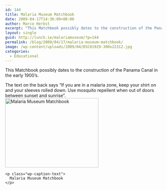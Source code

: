 ```yaml
---
id: 144
title: Malaria Museum Matchbook
date: 2009-04-17T14:36:09+00:00
author: Marco Herbst
excerpt: "This Matchbook possibly dates to the construction of the Panama Canal in the early 1900's. It has some text on it's back related to malaria prevention."
layout: single
guid: http://lunch.ie/malariamuseum/?p=144
permalink: /blog/2009/04/17/malaria-museum-matchbook/
image: /wp-content/uploads/2009/04/DSC01929-300x22312.jpg
categories:
  - Educational
---
```

This Matchbook possibly dates to the construction of the Panama Canal in the early 1900&#8217;s.

<div>
  The text on the back says &#8220;If you are in a malaria zone, keep your shirt on and your sleeves rolled down. Use mosquito repellent when out of doors between sunset and sunrise&#8221;.
</div>

<div>
</div>

<div>
  <div id="attachment_266" style="width: 310px" class="wp-caption alignnone">
    <a href="http://www.malariamuseum.de/wp-content/uploads/2009/04/DSC01929.jpg"><img class="size-medium wp-image-266" title="Malaria Museum Matchbook" alt="Malaria Museum Matchbook" src="http://www.malariamuseum.de/wp-content/uploads/2009/04/DSC01929-300x223.jpg" width="300" height="223" /></a>
    
    <p class="wp-caption-text">
      Malaria Museum Matchbook
    </p>
  </div>
</div>